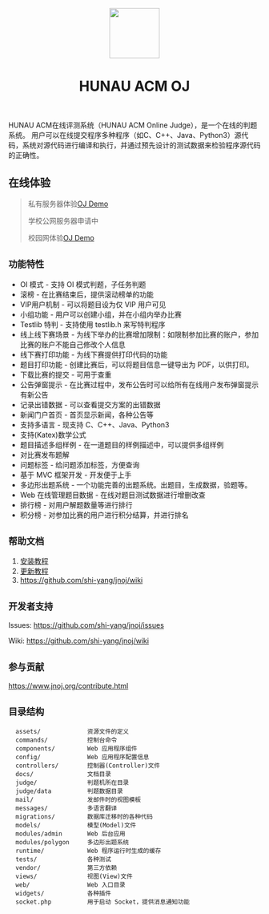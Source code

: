 <p align="center">
    <a href="https://172.28.210.177" target="_blank">
        <img src="docs/favicon.ico" height="100px">
    </a>
    <h1 align="center">HUNAU ACM OJ</h1>
    <br>
</p>

HUNAU ACM在线评测系统（HUNAU ACM Online Judge），是一个在线的判题系统。
用户可以在线提交程序多种程序（如C、C++、Java、Python3）源代码，系统对源代码进行编译和执行，并通过预先设计的测试数据来检验程序源代码的正确性。

在线体验
---------
> 私有服务器体验[OJ Demo](http://oj.iset.xyz)
>
> 学校公网服务器申请中
>
> 校园网体验[OJ Demo](http://172.28.210.177)

## `功能特性`

-  OI 模式 - 支持 OI 模式判题，子任务判题
-  滚榜 - 在比赛结束后，提供滚动榜单的功能
-  VIP用户机制 - 可以将题目设为仅 VIP 用户可见
-  小组功能 - 用户可以创建小组，并在小组内举办比赛
-  Testlib 特判 - 支持使用 testlib.h 来写特判程序
-  线上线下赛场景 - 为线下举办的比赛增加限制：如限制参加比赛的账户，参加比赛的账户不能自己修改个人信息
-  线下赛打印功能 - 为线下赛提供打印代码的功能
-  题目打印功能 - 创建比赛后，可以将题目信息一键导出为 PDF，以供打印。
-  下载比赛的提交 - 可用于查重
-  公告弹窗提示 - 在比赛过程中，发布公告时可以给所有在线用户发布弹窗提示有新公告
-  记录出错数据 - 可以查看提交方案的出错数据
-  新闻门户首页 - 首页显示新闻，各种公告等
-  支持多语言 - 现支持 C、C++、Java、Python3
-  支持(Katex)数学公式
-  题目描述多组样例 - 在一道题目的样例描述中，可以提供多组样例
-  对比赛发布题解
-  问题标签 - 给问题添加标签，方便查询
-  基于 MVC 框架开发 - 开发便于上手
-  多边形出题系统 - 一个功能完善的出题系统。出题目，生成数据，验题等。
-  Web 在线管理题目数据 - 在线对题目测试数据进行增删改查
-  排行榜 - 对用户解题数量等进行排行
-  积分榜 - 对参加比赛的用户进行积分结算，并进行排名

## `帮助文档`

1. [安装教程](https://github.com/shi-yang/jnoj/blob/master/docs/install.md)
2. [更新教程](https://github.com/shi-yang/jnoj/blob/master/docs/update.md)
3. https://github.com/shi-yang/jnoj/wiki

## `开发者支持`

Issues: https://github.com/shi-yang/jnoj/issues

Wiki: https://github.com/shi-yang/jnoj/wiki

## `参与贡献`

https://www.jnoj.org/contribute.html

## `目录结构`

```shell
  assets/             资源文件的定义
  commands/           控制台命令
  components/         Web 应用程序组件
  config/             Web 应用程序配置信息
  controllers/        控制器(Controller)文件
  docs/               文档目录
  judge/              判题机所在目录
  judge/data          判题数据目录
  mail/               发邮件时的视图模板
  messages/           多语言翻译
  migrations/         数据库迁移时的各种代码
  models/             模型(Model)文件
  modules/admin       Web 后台应用
  modules/polygon     多边形出题系统
  runtime/            Web 程序运行时生成的缓存
  tests/              各种测试
  vendor/             第三方依赖
  views/              视图(View)文件
  web/                Web 入口目录
  widgets/            各种插件
  socket.php          用于启动 Socket，提供消息通知功能
```